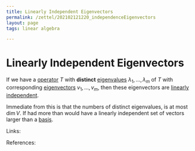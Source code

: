 ```yaml
---
title: Linearly Independent Eigenvectors
permalink: /zettel/202102121220_independenceEigenvectors
layout: page
tags: linear algebra

---
```

# Linearly Independent Eigenvectors

If we have a [operator](202102082104_operatorDefinition) $T$ with **distinct** [eigenvalues](202102120912_eigenvalueDefinition) 
$\lambda_1, \ldots, \lambda_m$ of $T$ with corresponding [eigenvectors](202102120943_eigenvectorDefinition) 
$v_1, \ldots, v_m$, then these eigenvectors are [linearly independent](202102062030_linearlyIndependentDefinition).

Immediate from this is that the numbers of distinct eigenvalues, is at most $\textrm{dim} \, V$. If had more than would have
a linearly independent set of vectors larger than a [basis](202102062252_basisLength).

Links: 

References: 

